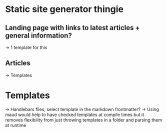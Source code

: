 # Static site generator thingie
## Landing page with links to latest articles + general information?
-> 1 template for this
## Articles
-> Templates

# Templates
-> Handlebars files, select template in the markdown frontmatter?
    -> Using maud would help to have checked templates at compile times but it removes flexibility from just throwing templates in a folder and parsing them at runtime